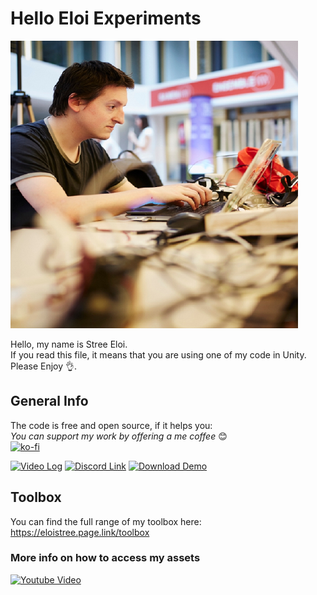 # Hello Eloi Experiments
[![Profile Picture](EloiStree.png)](https://github.com/EloiStree)  

Hello, my name is Stree Eloi.  
If you read this file, it means that you are using one of my code in Unity.  
Please Enjoy 👌.  


## General Info

The code is free and open source, if it helps you:  
_You can support my work by offering a me coffee_ 😊  
[![ko-fi](https://www.ko-fi.com/img/githubbutton_sm.svg)](https://ko-fi.com/E1E21QCY5)


[![Video  Log](https://gitlab.com/eloistree/2018_11_16_patreonpattern/raw/master/Icons/Menu/Video.png)](https://eloistree.page.link/videolog)
[![Discord Link](https://gitlab.com/eloistree/2018_11_16_patreonpattern/raw/master/Icons/Menu/Talk.png)](https://eloistree.page.link/discord)
[![Download Demo](https://gitlab.com/eloistree/2018_11_16_patreonpattern/raw/master/Icons/Menu/Games.png)](https://eloistree.page.link/game)

## Toolbox
You can find the full range of my toolbox here:  
https://eloistree.page.link/toolbox

### More info on how to access my assets
[![Youtube Video](http://img.youtube.com/vi/KdJI0ML_eUE/maxresdefault.jpg)](https://youtu.be/KdJI0ML_eUE)


